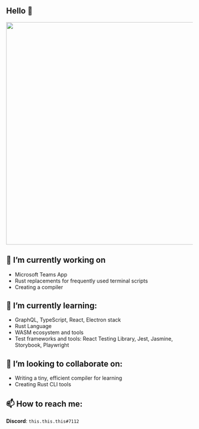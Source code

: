 ## Hello 👋

<img align="center" src="https://gist.github.com/tmcarmichael/53e0408f523d8d298880ad3add06267b/raw/github-metrics.svg" width="600">

<!-- <img align="center" src="https://gist.github.com/tmcarmichael/53e0408f523d8d298880ad3add06267b/raw/metrics.plugin.isocalendar.fullyear.svg" width="700"> -->

## 🔭 I’m currently working on 
- Microsoft Teams App
- Rust replacements for frequently used terminal scripts
- Creating a compiler

## 🌱 I’m currently learning:
- GraphQL, TypeScript, React, Electron stack
- Rust Language
- WASM ecosystem and tools
- Test frameworks and tools: React Testing Library, Jest, Jasmine, Storybook, Playwright

## 👯 I’m looking to collaborate on:
- Writing a tiny, efficient compiler for learning
- Creating Rust CLI tools

## 📫 How to reach me:
**Discord**: `this.this.this#7112`

